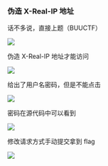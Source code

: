### 伪造 X-Real-IP 地址

话不多说，直接上题（BUUCTF）

![](https://pic1.imgdb.cn/item/687775f058cb8da5c8b9db9c.png)

伪造 X-Real-IP 地址才能访问

![](https://pic1.imgdb.cn/item/6877767058cb8da5c8b9e32e.png)

给出了用户名密码，但是不能点击

![](https://pic1.imgdb.cn/item/687776ad58cb8da5c8b9e5c4.png)

密码在源代码中可以看到

![](https://pic1.imgdb.cn/item/687776bf58cb8da5c8b9e6b1.png)

修改请求方式手动提交拿到 flag

![](https://pic1.imgdb.cn/item/687776fa58cb8da5c8b9ea75.png)

